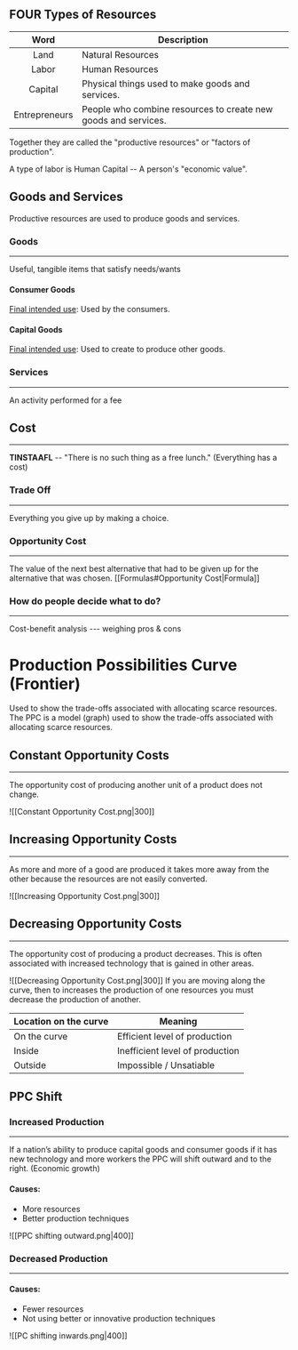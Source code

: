 ## FOUR Types of Resources
| Word | Description |
| :--: | ---- |
| Land | Natural Resources |
| Labor | Human Resources |
| Capital | Physical things used to make goods and services. |
| Entrepreneurs | People who combine resources to create new goods and services. |
Together they are called the "productive resources" or "factors of production".

A type of labor is Human Capital -- A person's "economic value".

## Goods and Services
Productive resources are used to produce goods and services.

### Goods
----
Useful, tangible items that satisfy needs/wants
#### Consumer Goods
<u>Final intended use</u>: Used by the consumers.

#### Capital Goods
<u>Final intended use</u>: Used to create to produce other goods.

### Services
----
An activity performed for a fee

## Cost
---
**TINSTAAFL** -- "There is no such thing as a free lunch."
(Everything has a cost)

### Trade Off
---
Everything you give up by making a choice.

### Opportunity Cost
---
The value of the next best alternative that had to be given up for the alternative that was chosen. [[Formulas#Opportunity Cost|Formula]]

### How do people decide what to do?
---
Cost-benefit analysis --- weighing pros & cons

# Production Possibilities Curve (Frontier)
Used to show the trade-offs associated with allocating scarce resources. 
The PPC is a model (graph) used to show the trade-offs  associated with allocating scarce resources.

## **Constant Opportunity Costs**
---
The opportunity cost of producing another unit of a product does not change.

![[Constant Opportunity Cost.png|300]]
## Increasing Opportunity Costs
---
As more and more of a good are produced it takes more away from the other because the resources are not easily converted.

![[Increasing Opportunity Cost.png|300]]
## Decreasing Opportunity Costs
---
The opportunity cost of producing a product decreases. This is often associated with increased technology that is gained in other areas.

![[Decreasing Opportunity Cost.png|300]]
If you are moving along the curve, then to increases the production of one resources you must decrease the production of another.

| Location on the curve | Meaning |
| ---- | ---- |
| On the curve | Efficient level of production |
| Inside  | Inefficient level of production |
| Outside | Impossible / Unsatiable  |
## PPC Shift
### Increased Production
---
If a nation’s ability to produce capital goods and consumer goods if it has new technology and more workers the PPC will shift outward and to the right. (Economic growth) 
#### Causes:
- More resources
- Better production techniques

![[PPC shifting outward.png|400]]

### Decreased Production
---
#### Causes:
- Fewer resources
- Not using better or innovative production techniques

![[PC shifting inwards.png|400]]